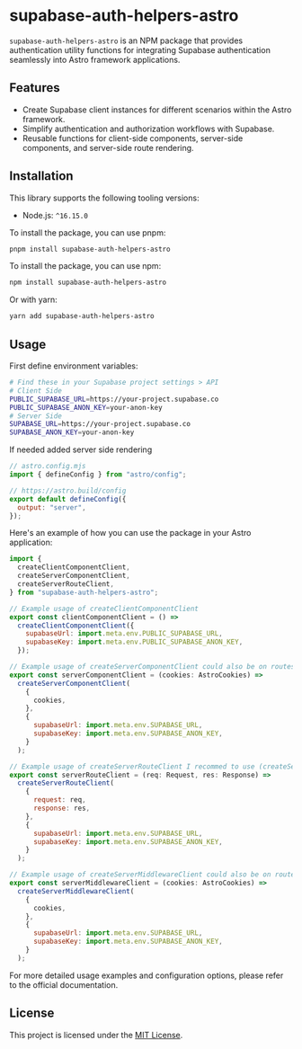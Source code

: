 # supabase-auth-helpers-astro

`supabase-auth-helpers-astro` is an NPM package that provides authentication utility functions for integrating Supabase authentication seamlessly into Astro framework applications.

## Features

- Create Supabase client instances for different scenarios within the Astro framework.
- Simplify authentication and authorization workflows with Supabase.
- Reusable functions for client-side components, server-side components, and server-side route rendering.

## Installation

This library supports the following tooling versions:

- Node.js: `^16.15.0`

To install the package, you can use pnpm:

```bash
pnpm install supabase-auth-helpers-astro
```

To install the package, you can use npm:

```bash
npm install supabase-auth-helpers-astro
```

Or with yarn:

```bash
yarn add supabase-auth-helpers-astro
```

## Usage

First define environment variables:

```bash
# Find these in your Supabase project settings > API
# Client Side
PUBLIC_SUPABASE_URL=https://your-project.supabase.co
PUBLIC_SUPABASE_ANON_KEY=your-anon-key
# Server Side
SUPABASE_URL=https://your-project.supabase.co
SUPABASE_ANON_KEY=your-anon-key
```

If needed added server side rendering

```js
// astro.config.mjs
import { defineConfig } from "astro/config";

// https://astro.build/config
export default defineConfig({
  output: "server",
});
```

Here's an example of how you can use the package in your Astro application:

```javascript
import {
  createClientComponentClient,
  createServerComponentClient,
  createServerRouteClient,
} from "supabase-auth-helpers-astro";

// Example usage of createClientComponentClient
export const clientComponentClient = () =>
  createClientComponentClient({
    supabaseUrl: import.meta.env.PUBLIC_SUPABASE_URL,
    supabaseKey: import.meta.env.PUBLIC_SUPABASE_ANON_KEY,
  });

// Example usage of createServerComponentClient could also be on routes
export const serverComponentClient = (cookies: AstroCookies) =>
  createServerComponentClient(
    {
      cookies,
    },
    {
      supabaseUrl: import.meta.env.SUPABASE_URL,
      supabaseKey: import.meta.env.SUPABASE_ANON_KEY,
    }
  );

// Example usage of createServerRouteClient I recommed to use (createServerComponentClient)
export const serverRouteClient = (req: Request, res: Response) =>
  createServerRouteClient(
    {
      request: req,
      response: res,
    },
    {
      supabaseUrl: import.meta.env.SUPABASE_URL,
      supabaseKey: import.meta.env.SUPABASE_ANON_KEY,
    }
  );

// Example usage of createServerMiddlewareClient could also be on routes
export const serverMiddlewareClient = (cookies: AstroCookies) =>
  createServerMiddlewareClient(
    {
      cookies,
    },
    {
      supabaseUrl: import.meta.env.SUPABASE_URL,
      supabaseKey: import.meta.env.SUPABASE_ANON_KEY,
    }
  );
```

For more detailed usage examples and configuration options, please refer to the official documentation.

## License

This project is licensed under the [MIT License](link-to-license).
